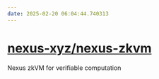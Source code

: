 ```yaml
---
date: 2025-02-20 06:04:44.740313
---
```


# [nexus-xyz/nexus-zkvm](https://github.com/nexus-xyz/nexus-zkvm)

Nexus zkVM for verifiable computation